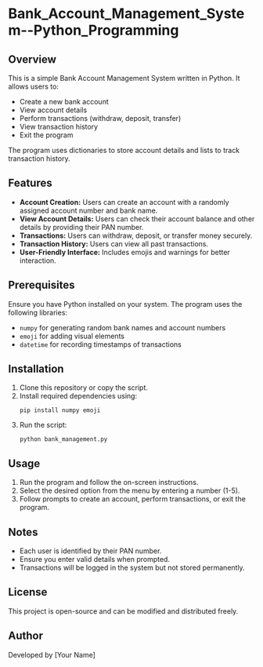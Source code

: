 # Bank_Account_Management_System--Python_Programming
<h2>Overview</h2>
<p>This is a simple Bank Account Management System written in Python. It allows users to:</p>
<ul>
    <li>Create a new bank account</li>
    <li>View account details</li>
    <li>Perform transactions (withdraw, deposit, transfer)</li>
    <li>View transaction history</li>
    <li>Exit the program</li>
</ul>
<p>The program uses dictionaries to store account details and lists to track transaction history.</p>

<h2>Features</h2>
<ul>
    <li><strong>Account Creation:</strong> Users can create an account with a randomly assigned account number and bank name.</li>
    <li><strong>View Account Details:</strong> Users can check their account balance and other details by providing their PAN number.</li>
    <li><strong>Transactions:</strong> Users can withdraw, deposit, or transfer money securely.</li>
    <li><strong>Transaction History:</strong> Users can view all past transactions.</li>
    <li><strong>User-Friendly Interface:</strong> Includes emojis and warnings for better interaction.</li>
</ul>

<h2>Prerequisites</h2>
<p>Ensure you have Python installed on your system. The program uses the following libraries:</p>
<ul>
    <li><code>numpy</code> for generating random bank names and account numbers</li>
    <li><code>emoji</code> for adding visual elements</li>
    <li><code>datetime</code> for recording timestamps of transactions</li>
</ul>

<h2>Installation</h2>
<ol>
    <li>Clone this repository or copy the script.</li>
    <li>Install required dependencies using:</li>
    <pre><code>pip install numpy emoji</code></pre>
    <li>Run the script:</li>
    <pre><code>python bank_management.py</code></pre>
</ol>

<h2>Usage</h2>
<ol>
    <li>Run the program and follow the on-screen instructions.</li>
    <li>Select the desired option from the menu by entering a number (1-5).</li>
    <li>Follow prompts to create an account, perform transactions, or exit the program.</li>
</ol>

<h2>Notes</h2>
<ul>
    <li>Each user is identified by their PAN number.</li>
    <li>Ensure you enter valid details when prompted.</li>
    <li>Transactions will be logged in the system but not stored permanently.</li>
</ul>

<h2>License</h2>
<p>This project is open-source and can be modified and distributed freely.</p>

<h2>Author</h2>
<p>Developed by [Your Name]</p>

